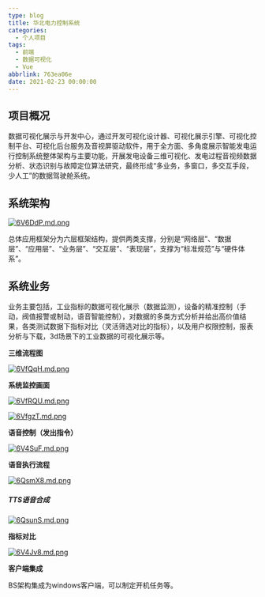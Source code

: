 ```yaml
---
type: blog
title: 华北电力控制系统
categories:
  - 个人项目
tags:
  - 前端
  - 数据可视化
  - Vue
abbrlink: 763ea06e
date: 2021-02-23 00:00:00
---
```


## 项目概况

数据可视化展示与开发中心，通过开发可视化设计器、可视化展示引擎、可视化控制平台、可视化后台服务及音视屏驱动软件，用于全方面、多角度展示智能发电运行控制系统整体架构与主要功能，开展发电设备三维可视化、发电过程音视频数据分析、状态识别与故障定位算法研究，最终形成“多业务，多窗口，多交互手段，少人工”的数据驾驶舱系统。

## 系统架构

[![6V6DdP.md.png](https://s3.ax1x.com/2021/03/04/6V6DdP.md.png)](https://imgtu.com/i/6V6DdP)

总体应用框架分为六层框架结构，提供两类支撑，分别是“网络层”、“数据层”、“应用层”、“业务层”、“交互层”、“表现层”，支撑为“标准规范”与“硬件体系”。

## 系统业务

业务主要包括，工业指标的数据可视化展示（数据监测），设备的精准控制（手动，阀值报警或制动，语音智能控制），对数据的多类方式分析并给出高价值结果，各类测试数据下指标对比（灵活筛选对比的指标），以及用户权限控制，报表分析与下载，3d场景下的工业数据的可视化展示等。

<!-- more -->

**三维流程图**

[![6VfQqH.md.png](https://s3.ax1x.com/2021/03/04/6VfQqH.md.png)](https://imgtu.com/i/6VfQqH)

**系统监控画面**

[![6VfRQU.md.png](https://s3.ax1x.com/2021/03/04/6VfRQU.md.png)](https://imgtu.com/i/6VfRQU)

[![6VfgzT.md.png](https://s3.ax1x.com/2021/03/04/6VfgzT.md.png)](https://imgtu.com/i/6VfgzT)

**语音控制（发出指令）**

[![6V4SuF.md.png](https://s3.ax1x.com/2021/03/04/6V4SuF.md.png)](https://imgtu.com/i/6V4SuF)

**语音执行流程**

[![6QsmX8.md.png](https://s3.ax1x.com/2021/03/08/6QsmX8.md.png)](https://imgtu.com/i/6QsmX8)

##### **TTS语音合成**

[![6QsunS.md.png](https://s3.ax1x.com/2021/03/08/6QsunS.md.png)](https://imgtu.com/i/6QsunS)

**指标对比**

[![6V4Jv8.md.png](https://s3.ax1x.com/2021/03/04/6V4Jv8.md.png)](https://imgtu.com/i/6V4Jv8)

**客户端集成**

BS架构集成为windows客户端，可以制定开机任务等。